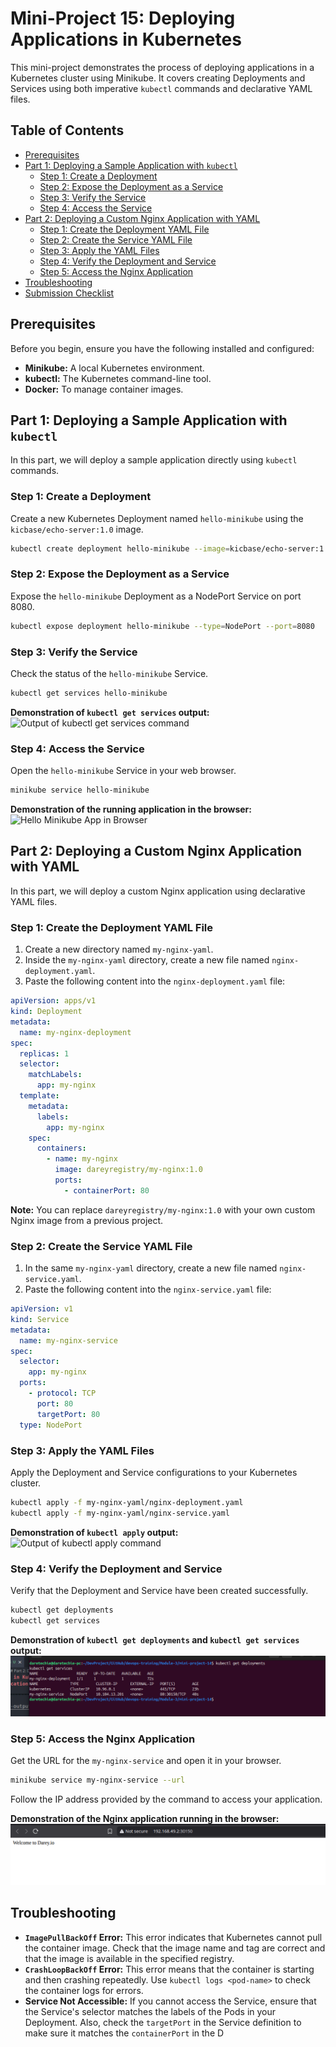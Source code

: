 # Mini-Project 15: Deploying Applications in Kubernetes

This mini-project demonstrates the process of deploying applications in a Kubernetes cluster using Minikube. It covers creating Deployments and Services using both imperative `kubectl` commands and declarative YAML files.

## Table of Contents

- [Prerequisites](#prerequisites)
- [Part 1: Deploying a Sample Application with `kubectl`](#part-1-deploying-a-sample-application-with-kubectl)
  - [Step 1: Create a Deployment](#step-1-create-a-deployment)
  - [Step 2: Expose the Deployment as a Service](#step-2-expose-the-deployment-as-a-service)
  - [Step 3: Verify the Service](#step-3-verify-the-service)
  - [Step 4: Access the Service](#step-4-access-the-service)
- [Part 2: Deploying a Custom Nginx Application with YAML](#part-2-deploying-a-custom-nginx-application-with-yaml)
  - [Step 1: Create the Deployment YAML File](#step-1-create-the-deployment-yaml-file)
  - [Step 2: Create the Service YAML File](#step-2-create-the-service-yaml-file)
  - [Step 3: Apply the YAML Files](#step-3-apply-the-yaml-files)
  - [Step 4: Verify the Deployment and Service](#step-4-verify-the-deployment-and-service)
  - [Step 5: Access the Nginx Application](#step-5-access-the-nginx-application)
- [Troubleshooting](#troubleshooting)
- [Submission Checklist](#submission-checklist)

## Prerequisites

Before you begin, ensure you have the following installed and configured:

- **Minikube:** A local Kubernetes environment.
- **kubectl:** The Kubernetes command-line tool.
- **Docker:** To manage container images.

## Part 1: Deploying a Sample Application with `kubectl`

In this part, we will deploy a sample application directly using `kubectl` commands.

### Step 1: Create a Deployment

Create a new Kubernetes Deployment named `hello-minikube` using the `kicbase/echo-server:1.0` image.

```bash
kubectl create deployment hello-minikube --image=kicbase/echo-server:1.0
```

### Step 2: Expose the Deployment as a Service

Expose the `hello-minikube` Deployment as a NodePort Service on port 8080.

```bash
kubectl expose deployment hello-minikube --type=NodePort --port=8080
```

### Step 3: Verify the Service

Check the status of the `hello-minikube` Service.

```bash
kubectl get services hello-minikube
```

**Demonstration of `kubectl get services` output:**
![Output of kubectl get services command](img/hello-minikube-service.png)

### Step 4: Access the Service

Open the `hello-minikube` Service in your web browser.

```bash
minikube service hello-minikube
```

**Demonstration of the running application in the browser:**
![Hello Minikube App in Browser](img/hello-minikube-app.png)

## Part 2: Deploying a Custom Nginx Application with YAML

In this part, we will deploy a custom Nginx application using declarative YAML files.

### Step 1: Create the Deployment YAML File

1.  Create a new directory named `my-nginx-yaml`.
2.  Inside the `my-nginx-yaml` directory, create a new file named `nginx-deployment.yaml`.
3.  Paste the following content into the `nginx-deployment.yaml` file:

```yaml
apiVersion: apps/v1
kind: Deployment
metadata:
  name: my-nginx-deployment
spec:
  replicas: 1
  selector:
    matchLabels:
      app: my-nginx
  template:
    metadata:
      labels:
        app: my-nginx
    spec:
      containers:
        - name: my-nginx
          image: dareyregistry/my-nginx:1.0
          ports:
            - containerPort: 80
```

**Note:** You can replace `dareyregistry/my-nginx:1.0` with your own custom Nginx image from a previous project.

### Step 2: Create the Service YAML File

1.  In the same `my-nginx-yaml` directory, create a new file named `nginx-service.yaml`.
2.  Paste the following content into the `nginx-service.yaml` file:

```yaml
apiVersion: v1
kind: Service
metadata:
  name: my-nginx-service
spec:
  selector:
    app: my-nginx
  ports:
    - protocol: TCP
      port: 80
      targetPort: 80
  type: NodePort
```

### Step 3: Apply the YAML Files

Apply the Deployment and Service configurations to your Kubernetes cluster.

```bash
kubectl apply -f my-nginx-yaml/nginx-deployment.yaml
kubectl apply -f my-nginx-yaml/nginx-service.yaml
```

**Demonstration of `kubectl apply` output:**
![Output of kubectl apply command](img/kubectl-apply-output.png)

### Step 4: Verify the Deployment and Service

Verify that the Deployment and Service have been created successfully.

```bash
kubectl get deployments
kubectl get services
```

**Demonstration of `kubectl get deployments` and `kubectl get services` output:**
![Output of kubectl get deployments and services commands](img/nginx-deployment-service-status.png)

### Step 5: Access the Nginx Application

Get the URL for the `my-nginx-service` and open it in your browser.

```bash
minikube service my-nginx-service --url
```

Follow the IP address provided by the command to access your application.

**Demonstration of the Nginx application running in the browser:**
![Nginx App in Browser](img/nginx-app-in-browser.png)

## Troubleshooting

- **`ImagePullBackOff` Error:** This error indicates that Kubernetes cannot pull the container image. Check that the image name and tag are correct and that the image is available in the specified registry.
- **`CrashLoopBackOff` Error:** This error means that the container is starting and then crashing repeatedly. Use `kubectl logs <pod-name>` to check the container logs for errors.
- **Service Not Accessible:** If you cannot access the Service, ensure that the Service's selector matches the labels of the Pods in your Deployment. Also, check the `targetPort` in the Service definition to make sure it matches the `containerPort` in the D

